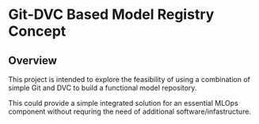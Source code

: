# Git-DVC Based Model Registry Concept

## Overview

This project is intended to explore the feasibility of using a combination of simple Git and DVC to build a functional model repository.

This could provide a simple integrated solution for an essential MLOps component without requring the need of additional software/infastructure.

